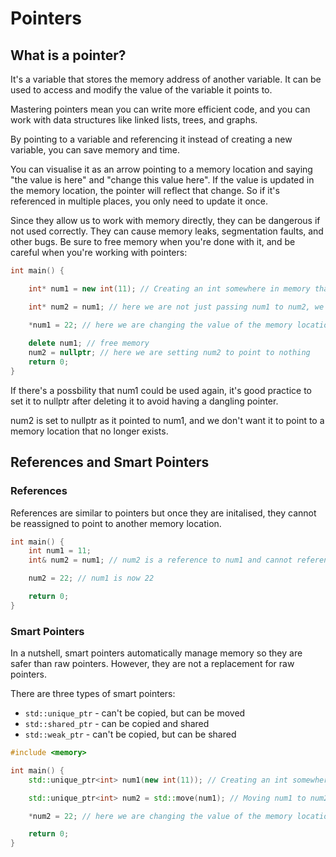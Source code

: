 # Pointers
## What is a pointer?
It's a variable that stores the memory address of another variable. It can be used to access and modify the value of the variable it points to. 

Mastering pointers mean you can write more efficient code, and you can work with data structures like linked lists, trees, and graphs.

By pointing to a variable and referencing it instead of creating a new variable, you can save memory and time.

You can visualise it as an arrow pointing to a memory location and saying "the value is here" and "change this value here". If the value is updated in the memory location, the pointer will reflect that change. So if it's referenced in multiple places, you only need to update it once.

Since they allow us to work with memory directly, they can be dangerous if not used correctly. They can cause memory leaks, segmentation faults, and other bugs. Be sure to free memory when you're done with it, and be careful when you're working with pointers:

``` cpp
int main() {

    int* num1 = new int(11); // Creating an int somewhere in memory that stores value 11

    int* num2 = num1; // here we are not just passing num1 to num2, we are passing the address of num1 to num2

    *num1 = 22; // here we are changing the value of the memory location that num1 is pointing to
 
    delete num1; // free memory
    num2 = nullptr; // here we are setting num2 to point to nothing
    return 0;
}
```

If there's a possbility that num1 could be used again, it's good practice to set it to nullptr after deleting it to avoid having a dangling pointer.

num2 is set to nullptr as it pointed to num1, and we don't want it to point to a memory location that no longer exists.

## References and Smart Pointers
### References
References are similar to pointers but once they are initalised, they cannot be reassigned to point to another memory location. 

``` cpp
int main() {
    int num1 = 11;
    int& num2 = num1; // num2 is a reference to num1 and cannot reference any other variable as it's been initalised with num1

    num2 = 22; // num1 is now 22

    return 0;
}
```

### Smart Pointers
In a nutshell, smart pointers automatically manage memory so they are safer than raw pointers. However, they are not a replacement for raw pointers.

There are three types of smart pointers:
- `std::unique_ptr` - can't be copied, but can be moved
- `std::shared_ptr` - can be copied and shared
- `std::weak_ptr` - can't be copied, but can be shared

``` cpp 
#include <memory>

int main() {
    std::unique_ptr<int> num1(new int(11)); // Creating an int somewhere in memory that stores value 11

    std::unique_ptr<int> num2 = std::move(num1); // Moving num1 to num2

    *num2 = 22; // here we are changing the value of the memory location that num2 is pointing to

    return 0;
}
```
